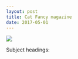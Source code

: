 ```yaml
---
layout: post
title: Cat Fancy magazine
date: 2017-05-01
---
```



<p><img src="https://i.pinimg.com/originals/16/b6/46/16b646e3f1581032dd357569363571d4.jpg"></p>


Subject headings:
